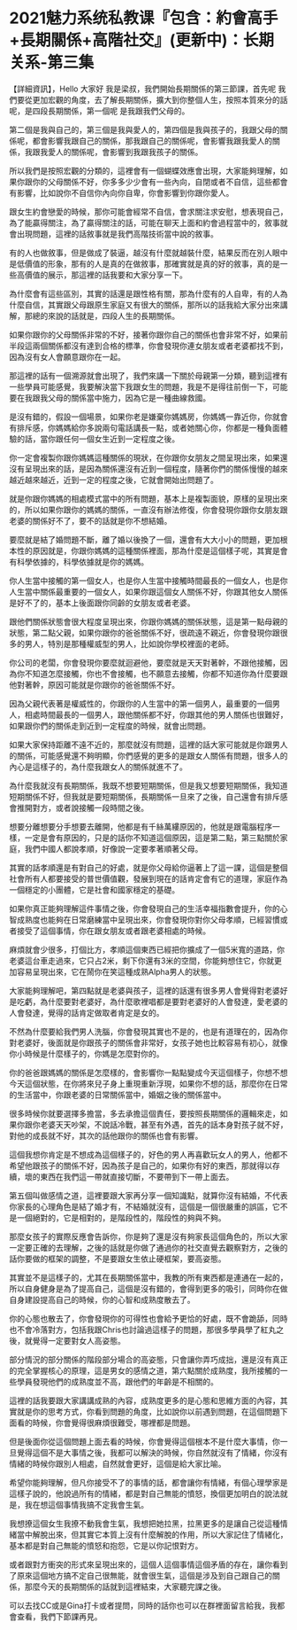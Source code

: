 # 2021魅力系统私教课『包含：約會高手+長期關係+高階社交』(更新中)：长期关系-第三集

【詳細資訊】，Hello 大家好 我是梁叔，我們開始長期關係的第三節課，首先呢 我們要從更加宏觀的角度，去了解長期關係，擴大到你整個人生，按照本質來分的話呢，是四段長期關係，第一個呢 是我跟我們父母的。

第二個是我與自己的，第三個是我與愛人的，第四個是我與孩子的，我跟父母的關係呢，都會影響我跟自己的關係，那我跟自己的關係呢，會影響我跟我愛人的關係，我跟我愛人的關係呢，會影響到我跟我孩子的關係。

所以我們是按照宏觀的分類的，這裡會有一個蝴蝶效應會出現，大家能夠理解，如果你跟你的父母關係不好，你多多少少會有一些內向，自閉或者不自信，這些都會有影響，比如說你不自信你內向你自卑，你會影響到你跟你愛人。

跟女生約會戀愛的時候，那你可能會經常不自信，會求關注求安慰，想表現自己，為了能贏得關注，為了贏得關注的話，可能在聊天上面和約會過程當中的，敘事就會出現問題，這裡的話敘事就是我們高階技術當中說的敘事。

有的人也做敘事，但是做成了裝逼，越沒有什麼就越裝什麼，結果反而在別人眼中是低價值的形象，那有的人是真的在做敘事，那確實就是真的好的敘事，真的是一些高價值的展示，那這裡的話我要和大家分享一下。

為什麼會有這些區別，其實的話還是跟性格有關，那為什麼有的人自卑，有的人為什麼自信，其實跟父母跟原生家庭又有很大的關係，那所以的話我給大家分出來講解，那總的來說的話就是，四段人生的長期關係。

如果你跟你的父母關係非常的不好，接著你跟你自己的關係也會非常不好，如果前半段這兩個關係都沒有達到合格的標準，你會發現你連女朋友或者老婆都找不到，因為沒有女人會願意跟你在一起。

那這裡的話有一個溯源就會出現了，我們來講一下關於母親第一分類，聽到這裡有一些學員可能感覺，我要解決當下我跟女生的問題，我是不是得往前倒一下，可能要在我跟我父母的關係當中施力，因為它是一種曲線救國。

是沒有錯的，假設一個場景，如果你老是嫌棄你媽媽房，你媽媽一靠近你，你就會有排斥感，你媽媽給你多說兩句電話講長一點，或者她關心你，你都是一種負面體驗的話，當你跟任何一個女生近到一定程度之後。

你一定會複製你跟你媽媽這種關係的現狀，在你跟你女朋友之間呈現出來，如果還沒有呈現出來的話，是因為關係還沒有近到一個程度，隨著你們的關係慢慢的越來越近越來越近，近到一定的程度之後，它就會開始出問題了。

就是你跟你媽媽的相處模式當中的所有問題，基本上是複製面貌，原樣的呈現出來的，所以如果你跟你的媽媽的關係，一直沒有辦法修復，你會發現你跟你女朋友跟老婆的關係好不了，要不的話就是你不想結婚。

要麼就是結了婚問題不斷，離了婚以後換了一個，還會有大大小小的問題，更加根本性的原因就是，你跟你媽媽的這種關係裡面，那為什麼是這個樣子呢，其實是會有科學依據的，科學依據就是你的媽媽。

你人生當中接觸的第一個女人，也是你人生當中接觸時間最長的一個女人，也是你人生當中關係最重要的一個女人，如果你跟這個女人關係不好，你跟其他女人關係是好不了的，基本上後面跟你同齡的女朋友或者老婆。

跟他們關係狀態會很大程度呈現出來，你跟你媽媽的關係狀態，這是第一點母親的狀態，第二點父親，如果你跟你的爸爸關係不好，很疏遠不親近，你會發現你跟很多的男人，特別是那種權威型的男人，比如說你學校裡面的老師。

你公司的老闆，你會發現你要麼就迴避他，要麼就是天天對著幹，不跟他接觸，因為你不知道怎麼接觸，你也不會接觸，也不願意去接觸，你都不知道你為什麼要跟他對著幹，原因可能就是你跟你的爸爸關係不好。

因為父親代表著是權威性的，你跟你的人生當中的第一個男人，最重要的一個男人，相處時間最長的一個男人，跟他關係都不好，你跟其他的男人關係也很難好，如果跟你們的關係走到近到一定程度的時候，就會出問題。

如果大家保持距離不遠不近的，那麼就沒有問題，這裡的話大家可能就是你跟男人的關係，可能感覺還不夠明顯，你們感覺的更多的是跟女人關係有問題，很多人的內心是這樣子的，為什麼我跟女人的關係就進不了。

為什麼我就沒有長期關係，我既不想要短期關係，但是我又想要短期關係，我知道短期關係不好，但我就是要短期關係，長期關係一旦來了之後，自己還會有排斥感會推開對方，或者說接觸一段時間之後。

想要分離想要分手想要去離開，他都是有千絲萬縷原因的，他就是跟電腦程序一樣，一定是會有原因的，只是的話你不知道這個原因，這是第二點，第三點關於家庭，我們中國人都說孝順，好像說一定要孝著順著父母。

其實的話孝順還是有對自己的好處，就是你父母給你逼著上了這一課，這個是整個社會所有人都要接受的普世價值觀，發展到現在的話肯定會有它的道理，家庭作為一個穩定的小團體，它是社會和國家穩定的基礎。

如果你真正能夠理解這件事情之後，你會發現自己的生活幸福指數會提升，你的心智成熟度也能夠在日常磨練當中呈現出來，你會發現你對你父母孝順，已經習慣或者接受了這個事情，你在跟女朋友或者跟老婆相處的時候。

麻煩就會少很多，打個比方，孝順這個東西已經把你擴成了一個5米寬的道路，你老婆這台車走過來，它只占2米，剩下你還有3米的空間，你能夠想住它，你就更加容易呈現出來，它在鬧你在笑這種成熟Alpha男人的狀態。

大家能夠理解吧，第四點就是老婆與孩子，這裡的話還有很多男人會覺得對老婆好是吃虧，為什麼要對老婆好，為什麼歌裡唱都是要對老婆好的人會發達，愛老婆的人會發達，覺得的話肯定做取者肯定是女的。

不然為什麼要給我們男人洗腦，你會發現其實也不是的，也是有道理在的，因為你對老婆好，後面就是你跟孩子的關係會非常好，女孩子她也比較容易有初心，就像你小時候是什麼樣子的，你媽是怎麼對你的。

你的爸爸跟媽媽的關係是怎麼樣的，會影響你一點點變成今天這個樣子，你想不想今天這個狀態，在你將來兒子身上重現重新浮現，如果你不想的話，那麼你在日常的生活當中，你跟老婆的日常關係當中，婚姻之後的關係當中。

很多時候你就要選擇多擔當，多去承擔這個責任，要按照長期關係的邏輯來走，如果你跟你老婆天天吵架，不說話冷戰，甚至有外遇，首先的話本身對孩子就不好，對他的成長就不好，其次的話他跟你的關係也會有影響。

這個我想你肯定是不想成為這個樣子的，好色的男人再喜歡玩女人的男人，他都不希望他跟孩子的關係不好，因為孩子是自己的，如果你有好的東西，那就得以存續，壞的東西在我們這一帶就直接切斷，不要帶到下一帶上面去。

第五個叫做感情之道，這裡要跟大家再分享一個知識點，就算你沒有結婚，不代表你家長的心理角色是結了婚才有，不結婚就沒有，這個是一個很嚴重的誤區，它不是一個絕對的，它是相對的，是階段性的，階段性的夠與不夠。

那麼女孩子的實際反應會告訴你，你是夠了還是沒有夠家長這個角色的，所以大家一定要正確的去理解，之後的話就是你做了通過你的社交直覺去觀察對方，之後的話你要做的框架的調整，不是要跟女生依止硬框架，要高姿態。

其實並不是這樣子的，尤其在長期關係當中，我教的所有東西都是連通在一起的，所以自身健身是為了提高自己，這個是沒有錯的，會得到更多的吸引，同時你在做自身建設提高自己的時候，你的心智和成熟度散去了。

你的心態也散去了，你會發現你的可得性也會給予更恰的好處，既不會跪舔，同時也不會冷落對方，包括我跟Chris也討論過這樣子的問題，那很多學員學了紅丸之後，就覺得一定要對女人高姿態。

部分情況的部分關係的階段部分場合的高姿態，只會讓你弄巧成拙，還是沒有真正的完全掌握核心的原理，這是男女的感情之道，第六點關於成熟度，我所接觸的一些學員發現他們的成熟度並不高，跟他們的年齡是不相關的。

這裡的話我要跟大家講講成熟的內容，成熟度更多的是心態和思維方面的內容，其實就是你的思考方式，你看到問題的角度，比如說你以前遇到問題，在這個問題下面看的時候，你會覺得很麻煩很難受，哪裡都是問題。

但是後面你從這個問題上面去看的時候，你會覺得這個根本不是什麼大事情，你一旦覺得這個不是大事情之後，我都可以解決的時候，你自然就沒有了情緒，你沒有情緒的時候你跟別人相處，自然就會更好，這個是給大家比喻。

希望你能夠理解，但凡你接受不了的事情的話，都會讓你有情緒，有個心理學家是這樣子說的，他說過所有的情緒，都是對自己無能的憤怒，換個更加明白的說法就是，我在想這個事情我搞不定我會生氣。

我想撩這個女生我撩不動我會生氣，我想把她拉黑，拉黑更多的是讓自己從這種情緒當中解脫出來，但其實它本質上沒有什麼解脫的作用，所以大家記住了情緒化，基本都是對自己無能的憤怒和抱怨，它是以你記恨對方。

或者跟對方衝突的形式來呈現出來的，這個人這個事情這個矛盾的存在，讓你看到了原來這個地方搞不定自己很無能，就會很生氣，這個是涉及到自己跟自己的關係，那麼今天的長期關係的話就到這裡結束，大家聽完課之後。

可以去找CC或是Gina打卡或者提問，同時的話你也可以在群裡面留言給我，我都會查看，我們下節課再見。